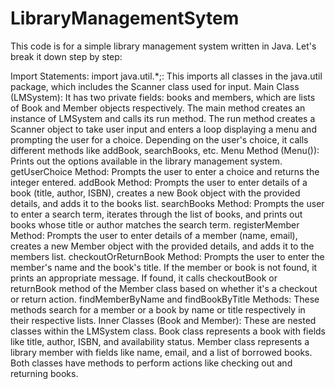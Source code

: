 # LibraryManagementSytem

This code is for a simple library management system written in Java. Let's break it down step by step:

Import Statements:
import java.util.*;: This imports all classes in the java.util package, which includes the Scanner class used for input.
Main Class (LMSystem):
It has two private fields: books and members, which are lists of Book and Member objects respectively.
The main method creates an instance of LMSystem and calls its run method.
The run method creates a Scanner object to take user input and enters a loop displaying a menu and prompting the user for a choice.
Depending on the user's choice, it calls different methods like addBook, searchBooks, etc.
Menu Method (Menu()):
Prints out the options available in the library management system.
getUserChoice Method:
Prompts the user to enter a choice and returns the integer entered.
addBook Method:
Prompts the user to enter details of a book (title, author, ISBN), creates a new Book object with the provided details, and adds it to the books list.
searchBooks Method:
Prompts the user to enter a search term, iterates through the list of books, and prints out books whose title or author matches the search term.
registerMember Method:
Prompts the user to enter details of a member (name, email), creates a new Member object with the provided details, and adds it to the members list.
checkoutOrReturnBook Method:
Prompts the user to enter the member's name and the book's title.
If the member or book is not found, it prints an appropriate message.
If found, it calls checkoutBook or returnBook method of the Member class based on whether it's a checkout or return action.
findMemberByName and findBookByTitle Methods:
These methods search for a member or a book by name or title respectively in their respective lists.
Inner Classes (Book and Member):
These are nested classes within the LMSystem class.
Book class represents a book with fields like title, author, ISBN, and availability status.
Member class represents a library member with fields like name, email, and a list of borrowed books.
Both classes have methods to perform actions like checking out and returning books.
